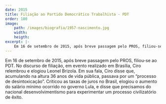 ```yaml
---
date: 2015
title: Filiação ao Partido Democrático Trabalhista - PDT
order: 180
image:
    path: /images/biografia/1957-nascimento.jpg
    width:
    heigth:
excerpt: |-
    Em 16 de setembro de 2015, após breve passagem pelo PROS, filiou-se ao PDT. No discurso de filiação, em evento realizado em Brasília, Ciro relembrou e elogiou Leonel Brizola. Em sua fala, Ciro disse que, acumulando na altura 36 anos de vida pública, passava por um “processo de desintoxicação”.
---
```

Em 16 de setembro de 2015, após breve passagem pelo PROS, filiou-se ao PDT. No discurso de filiação, em evento realizado em Brasília, Ciro relembrou e elogiou Leonel Brizola. Em sua fala, Ciro disse que, acumulando na altura 36 anos de vida pública, passava por um “processo de desintoxicação”. Criticou as taxas de juros no Brasil, elogiou o aumento do salário mínimo ocorrido no governo Lula, e disse que precisamos do nacional desenvolvimentismo para experimentar um processo civilizatório de êxito.
